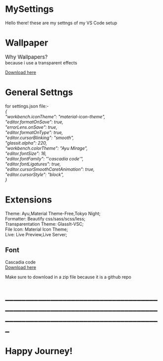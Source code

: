 # MySettings
Hello there! these are my settngs of my VS Code setup


<h1>Wallpaper</h1>
<p><big>Why Wallpapers?</big><br>
because i use a transparent effects</p>
<a href="https://www.freepik.com/free-vector/night-ocean-landscape-full-moon-stars-shine_17740155.htm#fromView=keyword&page=1&position=4&uuid=c56f4aaa-22e3-40e6-a21e-de868c31530b&query=Desktop+Wallpaper" target="_blank">Download here</a>

<h1>General Settngs</h1>

for settings.json file:-<br>
<i>{<br>
  "workbench.iconTheme": "material-icon-theme",<br>
  "editor.formatOnSave": true,<br>
  "errorLens.onSave": true,<br>
  "editor.formatOnType": true,<br>
  "editor.cursorBlinking": "smooth",<br>
  "glassit.alpha": 220,<br>
  "workbench.colorTheme": "Ayu Mirage",<br>
  "editor.fontSize": 16,<br>
  "editor.fontFamily": "'cascadia code'",<br>
  "editor.fontLigatures": true,<br>
  "editor.cursorSmoothCaretAnimation": true,<br>
  "editor.cursorStyle": "block",<br>
}</i>

<h1>Extensions</h1>

Theme: Ayu,Material Theme-Free,Tokyo Night;<br>
Formatter: Beautify css/sass/scss/less;<br>
Transparentation Theme: GlassIt-VSC;<br>
File Icon: Material Icon Theme;<br>
Live: Live Preview,Live Server;<br>

<h2>Font</h2>
Cascadia code<br>
<a href="https://github.com/microsoft/cascadia-code" target="_blank">Download here</a>
<p>Make sure to download in a zip file because it is a github repo</p>

<h1>________________________________________________________________________________________________________________</h1>
<h1>Happy Journey!</h1>
